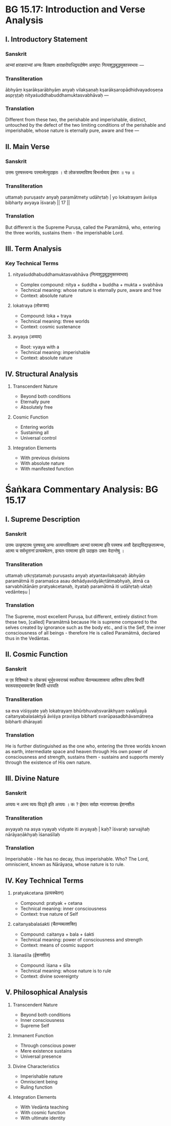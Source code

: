 # BG 15.17: Introduction and Verse Analysis

## I. Introductory Statement

### Sanskrit
आभ्यां क्षराक्षराभ्यां अन्यः विलक्षणः क्षराक्षरोपाधिद्वयदोषेण अस्पृष्टः नित्यशुद्धबुद्धमुक्तस्वभावः —

### Transliteration
ābhyāṃ kṣarākṣarābhyāṃ anyaḥ vilakṣaṇaḥ kṣarākṣaropādhidvayadoṣeṇa aspṛṣṭaḥ nityaśuddhabuddhamuktasvabhāvaḥ —

### Translation
Different from these two, the perishable and imperishable, distinct, untouched by the defect of the two limiting conditions of the perishable and imperishable, whose nature is eternally pure, aware and free —

## II. Main Verse

### Sanskrit
उत्तमः पुरुषस्त्वन्यः परमात्मेत्युदाहृतः ।
यो लोकत्रयमाविश्य बिभर्त्यव्यय ईश्वरः ॥ १७ ॥

### Transliteration
uttamaḥ puruṣastv anyaḥ paramātmety udāhṛtaḥ |
yo lokatrayam āviśya bibharty avyaya īśvaraḥ || 17 ||

### Translation
But different is the Supreme Puruṣa, called the Paramātmā, who, entering the three worlds, sustains them - the imperishable Lord.

## III. Term Analysis

### Key Technical Terms
1. nityaśuddhabuddhamuktasvabhāva (नित्यशुद्धबुद्धमुक्तस्वभाव)
   - Complex compound: nitya + śuddha + buddha + mukta + svabhāva
   - Technical meaning: whose nature is eternally pure, aware and free
   - Context: absolute nature

2. lokatraya (लोकत्रय)
   - Compound: loka + traya
   - Technical meaning: three worlds
   - Context: cosmic sustenance

3. avyaya (अव्यय)
   - Root: vyaya with a
   - Technical meaning: imperishable
   - Context: absolute nature

## IV. Structural Analysis

1. Transcendent Nature
   - Beyond both conditions
   - Eternally pure
   - Absolutely free

2. Cosmic Function
   - Entering worlds
   - Sustaining all
   - Universal control

3. Integration Elements
   - With previous divisions
   - With absolute nature
   - With manifested function
# Śaṅkara Commentary Analysis: BG 15.17

## I. Supreme Description

### Sanskrit
उत्तमः उत्कृष्टतमः पुरुषस्तु अन्यः अत्यन्तविलक्षणः आभ्यां परमात्मा इति परमश्च असौ देहाद्यविद्याकृतात्मभ्यः, आत्मा च सर्वभूतानां प्रत्यक्चेतनः, इत्यतः परमात्मा इति उदाहृतः उक्तः वेदान्तेषु ।

### Transliteration
uttamaḥ utkṛṣṭatamaḥ puruṣastu anyaḥ atyantavilakṣaṇaḥ ābhyāṃ paramātmā iti paramaśca asau dehādyavidyākṛtātmabhyaḥ, ātmā ca sarvabhūtānāṃ pratyakcetanaḥ, ityataḥ paramātmā iti udāhṛtaḥ uktaḥ vedānteṣu |

### Translation
The Supreme, most excellent Puruṣa, but different, entirely distinct from these two, [called] Paramātmā because He is supreme compared to the selves created by ignorance such as the body etc., and is the Self, the inner consciousness of all beings - therefore He is called Paramātmā, declared thus in the Vedāntas.

## II. Cosmic Function

### Sanskrit
स एव विशिष्यते यः लोकत्रयं भूर्भुवःस्वराख्यं स्वकीयया चैतन्यबलशक्त्या आविश्य प्रविश्य बिभर्ति स्वरूपसद्भावमात्रेण बिभर्ति धारयति

### Transliteration
sa eva viśiṣyate yaḥ lokatrayaṃ bhūrbhuvaḥsvarākhyaṃ svakīyayā caitanyabalaśaktyā āviśya praviśya bibharti svarūpasadbhāvamātreṇa bibharti dhārayati

### Translation
He is further distinguished as the one who, entering the three worlds known as earth, intermediate space and heaven through His own power of consciousness and strength, sustains them - sustains and supports merely through the existence of His own nature.

## III. Divine Nature

### Sanskrit
अव्ययः न अस्य व्ययः विद्यते इति अव्ययः । कः ? ईश्वरः सर्वज्ञः नारायणाख्यः ईशनशीलः

### Transliteration
avyayaḥ na asya vyayaḥ vidyate iti avyayaḥ | kaḥ? īśvaraḥ sarvajñaḥ nārāyaṇākhyaḥ īśanaśīlaḥ

### Translation
Imperishable - He has no decay, thus imperishable. Who? The Lord, omniscient, known as Nārāyaṇa, whose nature is to rule.

## IV. Key Technical Terms

1. pratyakcetana (प्रत्यक्चेतन)
   - Compound: pratyak + cetana
   - Technical meaning: inner consciousness
   - Context: true nature of Self

2. caitanyabalaśakti (चैतन्यबलशक्ति)
   - Compound: caitanya + bala + śakti
   - Technical meaning: power of consciousness and strength
   - Context: means of cosmic support

3. īśanaśīla (ईशनशील)
   - Compound: īśana + śīla
   - Technical meaning: whose nature is to rule
   - Context: divine sovereignty

## V. Philosophical Analysis

1. Transcendent Nature
   - Beyond both conditions
   - Inner consciousness
   - Supreme Self

2. Immanent Function
   - Through conscious power
   - Mere existence sustains
   - Universal presence

3. Divine Characteristics
   - Imperishable nature
   - Omniscient being
   - Ruling function

4. Integration Elements
   - With Vedānta teaching
   - With cosmic function
   - With ultimate identity
